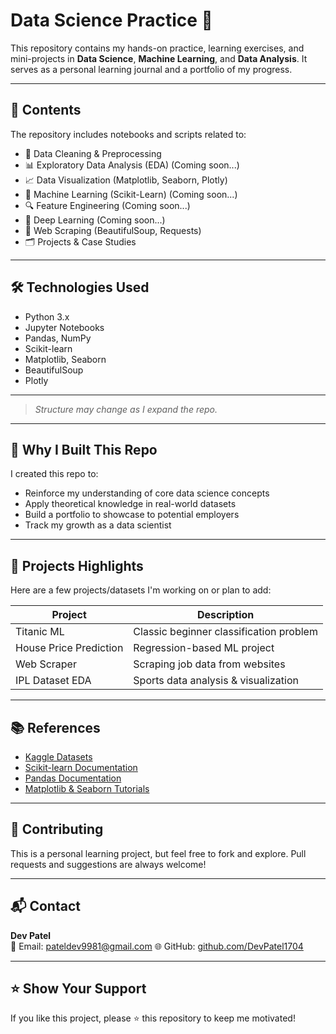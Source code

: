 # Data Science Practice 🚀

This repository contains my hands-on practice, learning exercises, and mini-projects in **Data Science**, **Machine Learning**, and **Data Analysis**. It serves as a personal learning journal and a portfolio of my progress.

---

## 📌 Contents

The repository includes notebooks and scripts related to:

- 🧹 Data Cleaning & Preprocessing
- 📊 Exploratory Data Analysis (EDA) (Coming soon...)
- 📈 Data Visualization (Matplotlib, Seaborn, Plotly)
- 🤖 Machine Learning (Scikit-Learn) (Coming soon...)
- 🔍 Feature Engineering (Coming soon...)
- 🧠 Deep Learning (Coming soon...)
- 📁 Web Scraping (BeautifulSoup, Requests)
- 🗂️ Projects & Case Studies

---

## 🛠️ Technologies Used

- Python 3.x
- Jupyter Notebooks
- Pandas, NumPy
- Scikit-learn
- Matplotlib, Seaborn
- BeautifulSoup
- Plotly

---


> *Structure may change as I expand the repo.*

---

## 🧠 Why I Built This Repo

I created this repo to:
- Reinforce my understanding of core data science concepts
- Apply theoretical knowledge in real-world datasets
- Build a portfolio to showcase to potential employers
- Track my growth as a data scientist

---

## 📌 Projects Highlights

Here are a few projects/datasets I'm working on or plan to add:

| Project | Description |
|--------|-------------|
| Titanic ML | Classic beginner classification problem |
| House Price Prediction | Regression-based ML project |
| Web Scraper | Scraping job data from websites |
| IPL Dataset EDA | Sports data analysis & visualization |

---

## 📚 References

- [Kaggle Datasets](https://www.kaggle.com/datasets)
- [Scikit-learn Documentation](https://scikit-learn.org/stable/)
- [Pandas Documentation](https://pandas.pydata.org/docs/)
- [Matplotlib & Seaborn Tutorials](https://realpython.com/)

---

## 🤝 Contributing

This is a personal learning project, but feel free to fork and explore. Pull requests and suggestions are always welcome!

---

## 📬 Contact

**Dev Patel**  
📧 Email: pateldev9981@gmail.com 
🌐 GitHub: [github.com/DevPatel1704](https://github.com/DevPatel1704)

---

## ⭐️ Show Your Support

If you like this project, please ⭐️ this repository to keep me motivated!



